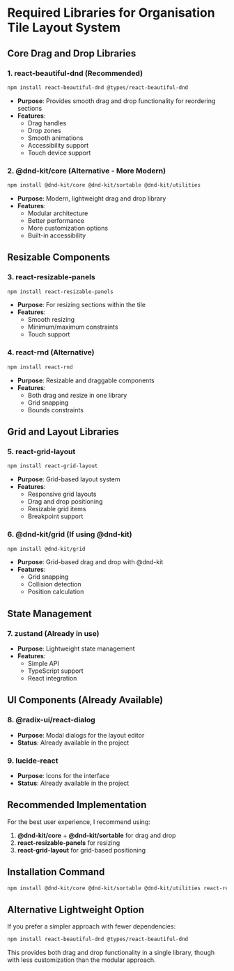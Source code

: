 # Required Libraries for Organisation Tile Layout System

## Core Drag and Drop Libraries

### 1. react-beautiful-dnd (Recommended)

```bash
npm install react-beautiful-dnd @types/react-beautiful-dnd
```

-   **Purpose**: Provides smooth drag and drop functionality for reordering sections
-   **Features**:
    -   Drag handles
    -   Drop zones
    -   Smooth animations
    -   Accessibility support
    -   Touch device support

### 2. @dnd-kit/core (Alternative - More Modern)

```bash
npm install @dnd-kit/core @dnd-kit/sortable @dnd-kit/utilities
```

-   **Purpose**: Modern, lightweight drag and drop library
-   **Features**:
    -   Modular architecture
    -   Better performance
    -   More customization options
    -   Built-in accessibility

## Resizable Components

### 3. react-resizable-panels

```bash
npm install react-resizable-panels
```

-   **Purpose**: For resizing sections within the tile
-   **Features**:
    -   Smooth resizing
    -   Minimum/maximum constraints
    -   Touch support

### 4. react-rnd (Alternative)

```bash
npm install react-rnd
```

-   **Purpose**: Resizable and draggable components
-   **Features**:
    -   Both drag and resize in one library
    -   Grid snapping
    -   Bounds constraints

## Grid and Layout Libraries

### 5. react-grid-layout

```bash
npm install react-grid-layout
```

-   **Purpose**: Grid-based layout system
-   **Features**:
    -   Responsive grid layouts
    -   Drag and drop positioning
    -   Resizable grid items
    -   Breakpoint support

### 6. @dnd-kit/grid (If using @dnd-kit)

```bash
npm install @dnd-kit/grid
```

-   **Purpose**: Grid-based drag and drop with @dnd-kit
-   **Features**:
    -   Grid snapping
    -   Collision detection
    -   Position calculation

## State Management

### 7. zustand (Already in use)

-   **Purpose**: Lightweight state management
-   **Features**:
    -   Simple API
    -   TypeScript support
    -   React integration

## UI Components (Already Available)

### 8. @radix-ui/react-dialog

-   **Purpose**: Modal dialogs for the layout editor
-   **Status**: Already available in the project

### 9. lucide-react

-   **Purpose**: Icons for the interface
-   **Status**: Already available in the project

## Recommended Implementation

For the best user experience, I recommend using:

1. **@dnd-kit/core** + **@dnd-kit/sortable** for drag and drop
2. **react-resizable-panels** for resizing
3. **react-grid-layout** for grid-based positioning

## Installation Command

```bash
npm install @dnd-kit/core @dnd-kit/sortable @dnd-kit/utilities react-resizable-panels react-grid-layout
```

## Alternative Lightweight Option

If you prefer a simpler approach with fewer dependencies:

```bash
npm install react-beautiful-dnd @types/react-beautiful-dnd
```

This provides both drag and drop functionality in a single library, though with less customization than the modular approach.

